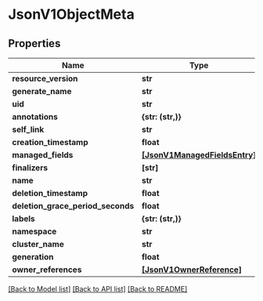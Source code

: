 # JsonV1ObjectMeta


## Properties
Name | Type | Description | Notes
------------ | ------------- | ------------- | -------------
**resource_version** | **str** |  | [optional] 
**generate_name** | **str** |  | [optional] 
**uid** | **str** |  | [optional] 
**annotations** | **{str: (str,)}** |  | [optional] 
**self_link** | **str** |  | [optional] 
**creation_timestamp** | **float** |  | [optional] 
**managed_fields** | [**[JsonV1ManagedFieldsEntry]**](JsonV1ManagedFieldsEntry.md) |  | [optional] 
**finalizers** | **[str]** |  | [optional] 
**name** | **str** |  | [optional] 
**deletion_timestamp** | **float** |  | [optional] 
**deletion_grace_period_seconds** | **float** |  | [optional] 
**labels** | **{str: (str,)}** |  | [optional] 
**namespace** | **str** |  | [optional] 
**cluster_name** | **str** |  | [optional] 
**generation** | **float** |  | [optional] 
**owner_references** | [**[JsonV1OwnerReference]**](JsonV1OwnerReference.md) |  | [optional] 

[[Back to Model list]](../README.md#documentation-for-models) [[Back to API list]](../README.md#documentation-for-api-endpoints) [[Back to README]](../README.md)


